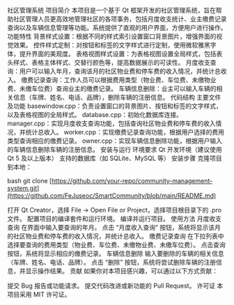 社区管理系统
项目简介
本项目是一个基于 Qt 框架开发的社区管理系统，旨在帮助社区管理人员更高效地管理社区的各项事务，包括月度收支统计、业主缴费记录查询以及车辆信息管理等功能。系统提供了直观的用户界面，方便用户进行操作。
功能特性
背景样式设置：根据不同的样式索引设置窗口背景图片，增强界面的视觉效果。
控件样式定制：对按钮和标签的文字样式进行定制，使用微软雅黑字体，提升界面的美观度。
表格视图样式设置：为表格视图设置全局样式，包括表头样式、表格主体样式、交替行颜色等，提高数据展示的可读性。
月度收支查询：用户可以输入年月，查询该月的社区物业费和停车费的收入情况，并统计总收入。
缴费记录查询：工作人员可以根据费用类型（物业费、车位费、未缴物业费、未缴车位费）查询业主的缴费记录。
车辆信息删除：业主可以输入车辆的相关信息（车牌、姓名、电话、品牌），删除车辆的注册信息。
代码结构
主要文件及功能
basewindow.cpp：负责设置窗口的背景图片、按钮和标签的文字样式，以及表格视图的全局样式。
database.cpp：初始化数据库连接。
manager.cpp：实现月度收支查询功能，包括查询社区物业费和停车费的收入情况，并统计总收入。
worker.cpp：实现缴费记录查询功能，根据用户选择的费用类型查询相应的缴费记录。
owner.cpp：实现车辆信息删除功能，根据用户输入的车辆信息删除车辆的注册信息。
安装与运行
环境要求
Qt 开发环境（建议使用 Qt 5 及以上版本）
支持的数据库（如 SQLite、MySQL 等）
安装步骤
克隆项目到本地：

bash
git clone [https://github.com/your-repo/community-management-system.git](https://github.com/FeJuseoc/SmartCommunity/blob/main/README.md)

打开 Qt Creator，选择 File -> Open File or Project，选择项目根目录下的 .pro 文件。
配置项目的编译套件和运行环境。
编译并运行项目。
使用方法
月度收支查询
在界面中输入要查询的年月。
点击 “月度收入查询” 按钮，系统将显示该月的社区物业费和停车费的收入情况，并统计总收入。
缴费记录查询
在下拉列表中选择要查询的费用类型（物业费、车位费、未缴物业费、未缴车位费）。
点击查询按钮，系统将显示相应的缴费记录。
车辆信息删除
输入要删除的车辆的相关信息（车牌、姓名、电话、品牌）。
点击 “删除” 按钮，系统将尝试删除车辆的注册信息，并显示操作结果。
贡献
如果你对本项目感兴趣，可以通过以下方式贡献：

提交 Bug 报告或功能请求。
提交代码改进或新功能的 Pull Request。
许可证
本项目采用 MIT 许可证。
